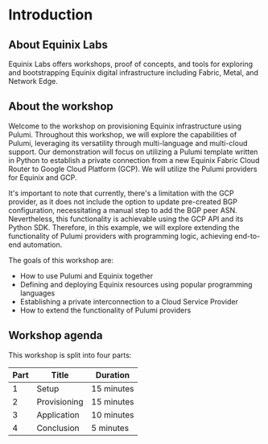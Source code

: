 # Introduction

## About Equinix Labs

Equinix Labs offers workshops, proof of concepts, and tools for exploring and bootstrapping Equinix digital infrastructure including Fabric, Metal, and Network Edge.

## About the workshop

Welcome to the workshop on provisioning Equinix infrastructure using Pulumi. Throughout this workshop, we will explore the capabilities of Pulumi, leveraging its versatility through multi-language and multi-cloud support. Our demonstration will focus on utilizing a Pulumi template written in Python to establish a private connection from a new Equinix Fabric Cloud Router to Google Cloud Platform (GCP). We will utilize the Pulumi providers for Equinix and GCP.

It's important to note that currently, there's a limitation with the GCP provider, as it does not include the option to update pre-created BGP configuration, necessitating a manual step to add the BGP peer ASN. Nevertheless, this functionality is achievable using the GCP API and its Python SDK. Therefore, in this example, we will explore extending the functionality of Pulumi providers with programming logic, achieving end-to-end automation.

The goals of this workshop are:
  
* How to use Pulumi and Equinix together
* Defining and deploying Equinix resources using popular programming languages
* Establishing a private interconnection to a Cloud Service Provider
* How to extend the functionality of Pulumi providers

## Workshop agenda

This workshop is split into four parts:

| Part | Title | Duration |
| - | - | - |
| 1 | Setup | 15 minutes |
| 2 | Provisioning | 15 minutes |
| 3 | Application | 10 minutes |
| 4 | Conclusion | 5 minutes |

